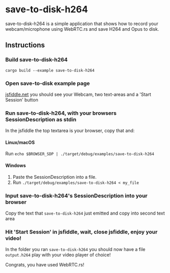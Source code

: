 # save-to-disk-h264

save-to-disk-h264 is a simple application that shows how to record your webcam/microphone using WebRTC.rs and save H264 and Opus to disk.

## Instructions

### Build save-to-disk-h264

```shell
cargo build --example save-to-disk-h264
```

### Open save-to-disk example page

[jsfiddle.net](https://jsfiddle.net/vfmcg8rk/1/) you should see your Webcam, two text-areas and a 'Start Session' button

### Run save-to-disk-h264, with your browsers SessionDescription as stdin

In the jsfiddle the top textarea is your browser, copy that and:

#### Linux/macOS

Run `echo $BROWSER_SDP | ./target/debug/examples/save-to-disk-h264`

#### Windows

1. Paste the SessionDescription into a file.
1. Run `./target/debug/examples/save-to-disk-h264 < my_file`

### Input save-to-disk-h264's SessionDescription into your browser

Copy the text that `save-to-disk-h264` just emitted and copy into second text area

### Hit 'Start Session' in jsfiddle, wait, close jsfiddle, enjoy your video!

In the folder you ran `save-to-disk-h264` you should now have a file `output.h264` play with your video player of choice!

Congrats, you have used WebRTC.rs!
